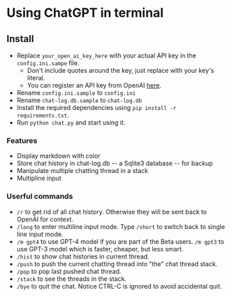 # Using ChatGPT in terminal

## Install

* Replace `your_open_ai_key_here` with your actual API key in the `config.ini.sampe` file.
  * Don't include quotes around the key, just replace with your key's literal.
  * You can register an API key from OpenAI [here](https://platform.openai.com/signup).
* Rename `config.ini.sample` to `config.ini`
* Rename `chat-log.db.sample` to `chat-log.db`
* Install the required dependencies using `pip install -r requirements.txt`.
* Run `python chat.py` and start using it.

### Features
* Display markdown with color
* Store chat history in chat-log.db -- a Sqlite3 database -- for backup
* Manipulate multiple chatting thread in a stack
* Multipline input

### Userful commands

* `/r` to get rid of all chat history. Otherwise they will be sent back to OpenAI for context.
* `/long` to enter multiline input mode. Type `/short` to switch back to single line input mode.
* `/m gpt4` to use GPT-4 model if you are part of the Beta users. `/m gpt3` to use GPT-3 model which is faster, cheaper, but less smart.
* `/hist` to show chat histories in current thread.
* `/push` to push the current chatting thread into "the" chat thread stack.
* `/pop` to pop last pushed chat thread.
* `/stack` to see the threads in the stack.
* `/bye` to quit the chat. Notice CTRL-C is ignored to avoid accidental quit.

